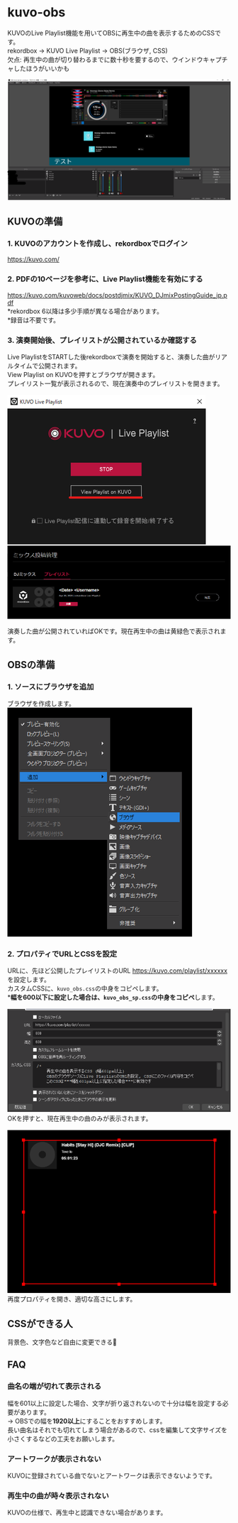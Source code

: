 # kuvo-obs
KUVOのLive Playlist機能を用いてOBSに再生中の曲を表示するためのCSSです。\
rekordbox -> KUVO Live Playlist -> OBS(ブラウザ, CSS)\
欠点: 再生中の曲が切り替わるまでに数十秒を要するので、ウインドウキャプチャしたほうがいいかも

<img src='imgs/obs.png'>

## KUVOの準備

### 1. KUVOのアカウントを作成し、rekordboxでログイン
https://kuvo.com/
### 2. PDFの10ページを参考に、Live Playlist機能を有効にする
https://kuvo.com/kuvoweb/docs/postdjmix/KUVO_DJmixPostingGuide_jp.pdf \
*rekordbox 6以降は多少手順が異なる場合があります。\
*録音は不要です。
### 3. 演奏開始後、プレイリストが公開されているか確認する
Live PlaylistをSTARTした後rekordboxで演奏を開始すると、演奏した曲がリアルタイムで公開されます。\
View Playlist on KUVOを押すとブラウザが開きます。\
プレイリスト一覧が表示されるので、現在演奏中のプレイリストを開きます。\
\
<img src='imgs/kuvo_popup.png'>
<img src='imgs/kuvo_pllist.png'>

演奏した曲が公開されていればOKです。現在再生中の曲は黄緑色で表示されます。

## OBSの準備
### 1. ソースにブラウザを追加
ブラウザを作成します。\
<img src='imgs/obs_source.png'> 

### 2. プロパティでURLとCSSを設定
URLに、先ほど公開したプレイリストのURL https://kuvo.com/playlist/xxxxxx を設定します。\
カスタムCSSに、`kuvo_obs.css`の中身をコピペします。\
***幅を600以下に設定した場合は、`kuvo_obs_sp.css`の中身をコピペ**します。\
\
<img src='imgs/obs_prop.png'>
　\
OKを押すと、現在再生中の曲のみが表示されます。\
\
<img src='imgs/obs_np.png'>\
再度プロパティを開き、適切な高さにします。

## CSSができる人
背景色、文字色など自由に変更できる💪

## FAQ
### 曲名の端が切れて表示される
幅を601以上に設定した場合、文字が折り返されないので十分は幅を設定する必要があります。\
-> OBSでの幅を**1920以上**にすることをおすすめします。\
長い曲名はそれでも切れてしまう場合があるので、cssを編集して文字サイズを小さくするなどの工夫をお願いします。
### アートワークが表示されない
KUVOに登録されている曲でないとアートワークは表示できないようです。
### 再生中の曲が時々表示されない
KUVOの仕様で、再生中と認識できない場合があります。
